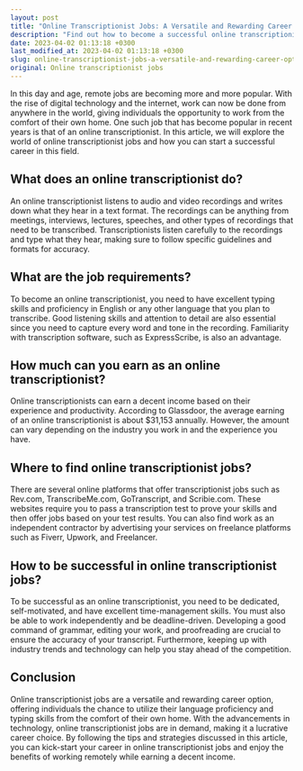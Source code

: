 ```yaml
---
layout: post
title: "Online Transcriptionist Jobs: A Versatile and Rewarding Career Option"
description: "Find out how to become a successful online transcriptionist and earn a handsome income by utilizing your typing skills and language proficiency from the comfort of your own home."
date: 2023-04-02 01:13:18 +0300
last_modified_at: 2023-04-02 01:13:18 +0300
slug: online-transcriptionist-jobs-a-versatile-and-rewarding-career-option
original: Online transcriptionist jobs
---
```

In this day and age, remote jobs are becoming more and more popular. With the rise of digital technology and the internet, work can now be done from anywhere in the world, giving individuals the opportunity to work from the comfort of their own home. One such job that has become popular in recent years is that of an online transcriptionist. In this article, we will explore the world of online transcriptionist jobs and how you can start a successful career in this field.

## What does an online transcriptionist do?

An online transcriptionist listens to audio and video recordings and writes down what they hear in a text format. The recordings can be anything from meetings, interviews, lectures, speeches, and other types of recordings that need to be transcribed. Transcriptionists listen carefully to the recordings and type what they hear, making sure to follow specific guidelines and formats for accuracy.

## What are the job requirements?

To become an online transcriptionist, you need to have excellent typing skills and proficiency in English or any other language that you plan to transcribe. Good listening skills and attention to detail are also essential since you need to capture every word and tone in the recording. Familiarity with transcription software, such as ExpressScribe, is also an advantage.

## How much can you earn as an online transcriptionist?

Online transcriptionists can earn a decent income based on their experience and productivity. According to Glassdoor, the average earning of an online transcriptionist is about $31,153 annually. However, the amount can vary depending on the industry you work in and the experience you have.

## Where to find online transcriptionist jobs?

There are several online platforms that offer transcriptionist jobs such as Rev.com, TranscribeMe.com, GoTranscript, and Scribie.com. These websites require you to pass a transcription test to prove your skills and then offer jobs based on your test results. You can also find work as an independent contractor by advertising your services on freelance platforms such as Fiverr, Upwork, and Freelancer.

## How to be successful in online transcriptionist jobs?

To be successful as an online transcriptionist, you need to be dedicated, self-motivated, and have excellent time-management skills. You must also be able to work independently and be deadline-driven. Developing a good command of grammar, editing your work, and proofreading are crucial to ensure the accuracy of your transcript. Furthermore, keeping up with industry trends and technology can help you stay ahead of the competition.

## Conclusion

Online transcriptionist jobs are a versatile and rewarding career option, offering individuals the chance to utilize their language proficiency and typing skills from the comfort of their own home. With the advancements in technology, online transcriptionist jobs are in demand, making it a lucrative career choice. By following the tips and strategies discussed in this article, you can kick-start your career in online transcriptionist jobs and enjoy the benefits of working remotely while earning a decent income.